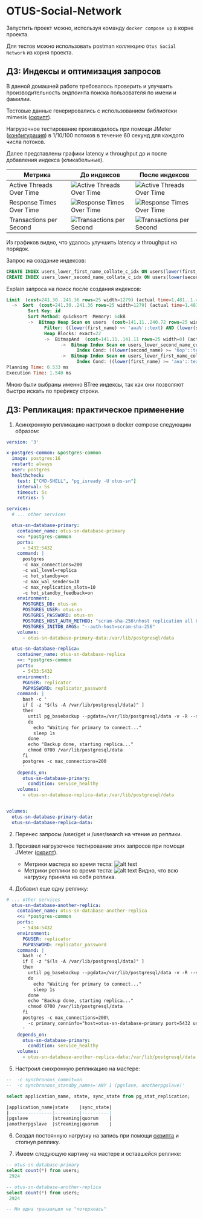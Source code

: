 # OTUS-Social-Network

Запустить проект можно, используя команду `docker compose up` в корне проекта.

Для тестов можно использовать postman коллекцию `Otus Social Network` из корня проекта.

## ДЗ: Индексы и оптимизация запросов

В данной домашней работе требовалось проверить и улучшить производительность эндпоинта поиска пользователя по имени и фамилии.

Тестовые данные генерировались с использованием библиотеки mimesis ([скрипт](backend/scripts/gen_1kk_random_users.py)).

Нагрузочное тестирование производилось при помощи JMeter ([конфигурация](jmeter/user_search.jmx)) в 1/10/100 потоков в течение 60 секунд для каждого числа потоков.

Далее представлены графики latency и throughput до и после добавления индекса (кликабельные).

Метрика|До индексов|После индексов
-|-|-
Active Threads Over Time|![Active Threads Over Time](images/hw2/active_threads_before.png)|![Active Threads Over Time](images/hw2/active_threads_after.png)
Response Times Over Time|![Response Times Over Time](images/hw2/response_times_before.png)|![Response Times Over Time](images/hw2/response_times_after.png)
Transactions per Second|![Transactions per Second](images/hw2/rps_before.png)|![Transactions per Second](images/hw2/rps_after.png)

Из графиков видно, что удалось улучшить latency и throughput на порядок.

Запрос на создание индексов:
```sql
CREATE INDEX users_lower_first_name_collate_c_idx ON users(lower(first_name) COLLATE "C");
CREATE INDEX users_lower_second_name_collate_c_idx ON users(lower(second_name) COLLATE "C");
```

Explain запроса на поиск после создания индексов:
```sql
Limit  (cost=241.30..241.36 rows=25 width=1279) (actual time=1.481..1.484 rows=22 loops=1)
  ->  Sort  (cost=241.30..241.36 rows=25 width=1279) (actual time=1.481..1.482 rows=22 loops=1)
        Sort Key: id
        Sort Method: quicksort  Memory: 64kB
        ->  Bitmap Heap Scan on users  (cost=141.11..240.72 rows=25 width=1279) (actual time=1.321..1.461 rows=22 loops=1)
              Filter: ((lower(first_name) ~~ 'ана%'::text) AND (lower(second_name) ~~ 'бор%'::text))
              Heap Blocks: exact=22
              ->  BitmapAnd  (cost=141.11..141.11 rows=25 width=0) (actual time=1.205..1.205 rows=0 loops=1)
                    ->  Bitmap Index Scan on users_lower_second_name_collate_c_idx  (cost=0.00..70.42 rows=5000 width=0) (actual time=0.553..0.553 rows=4268 loops=1)
                          Index Cond: ((lower(second_name) >= 'бор'::text) AND (lower(second_name) < 'бос'::text))
                    ->  Bitmap Index Scan on users_lower_first_name_collate_c_idx  (cost=0.00..70.42 rows=5000 width=0) (actual time=0.508..0.508 rows=5598 loops=1)
                          Index Cond: ((lower(first_name) >= 'ана'::text) AND (lower(first_name) < 'анб'::text))
Planning Time: 0.533 ms
Execution Time: 1.540 ms
```

Мною были выбраны именно BTree индексы, так как они позволяют быстро искать по префиксу строки.

## ДЗ: Репликация: практическое применение

1. Асинхронную репликацию настроил в docker compose следующим образом:

```yaml
version: '3'

x-postgres-common: &postgres-common
  image: postgres:16
  restart: always
  user: postgres
  healthcheck:
    test: ["CMD-SHELL", "pg_isready -U otus-sn"]
    interval: 5s
    timeout: 5s
    retries: 5

services:
  # ... other services

  otus-sn-database-primary:
    container_name: otus-sn-database-primary
    <<: *postgres-common
    ports: 
      - 5432:5432
    command: |
      postgres
      -c max_connections=200
      -c wal_level=replica 
      -c hot_standby=on 
      -c max_wal_senders=10 
      -c max_replication_slots=10 
      -c hot_standby_feedback=on
    environment: 
      POSTGRES_DB: otus-sn
      POSTGRES_USER: otus-sn
      POSTGRES_PASSWORD: otus-sn
      POSTGRES_HOST_AUTH_METHOD: "scram-sha-256\nhost replication all 0.0.0.0/0 md5"
      POSTGRES_INITDB_ARGS: "--auth-host=scram-sha-256"
    volumes: 
      - otus-sn-database-primary-data:/var/lib/postgresql/data

  otus-sn-database-replica:
    container_name: otus-sn-database-replica
    <<: *postgres-common
    ports: 
      - 5433:5432
    environment:
      PGUSER: replicator
      PGPASSWORD: replicator_password
    command: |
      bash -c '
      if [ -z "$(ls -A /var/lib/postgresql/data)" ]
      then
        until pg_basebackup --pgdata=/var/lib/postgresql/data -v -R --slot=replication_slot --host=otus-sn-database-primary --port=5432
        do
          echo "Waiting for primary to connect..."
          sleep 1s
        done
        echo "Backup done, starting replica..."
        chmod 0700 /var/lib/postgresql/data
      fi
      postgres -c max_connections=200
      '
    depends_on:
      otus-sn-database-primary:
        condition: service_healthy
    volumes: 
      - otus-sn-database-replica-data:/var/lib/postgresql/data


volumes:
  otus-sn-database-primary-data:
  otus-sn-database-replica-data:
```

2. Перенес запросы /user/get и /user/search на чтение из реплики.
3. Произвел нагрузочное тестирование этих запросов при помощи JMeter ([скрипт](jmeter/hw3_read_only.jmx)).
   - Метрики мастера во время теста: ![alt text](images/hw3/primary_metrics.png)
   - Метрики реплики во время теста: ![alt text](images/hw3/replica_metrics.png)
   Видно, что всю нагрузку приняла на себя реплика.

4. Добавил еще одну реплику:

```yaml
# ... other services
  otus-sn-database-another-replica:
    container_name: otus-sn-database-another-replica
    <<: *postgres-common
    ports: 
      - 5434:5432
    environment:
      PGUSER: replicator
      PGPASSWORD: replicator_password
    command: |
      bash -c '
      if [ -z "$(ls -A /var/lib/postgresql/data)" ]
      then
        until pg_basebackup --pgdata=/var/lib/postgresql/data -v -R --slot=another_replication_slot --host=otus-sn-database-primary --port=5432
        do
          echo "Waiting for primary to connect..."
          sleep 1s
        done
        echo "Backup done, starting replica..."
        chmod 0700 /var/lib/postgresql/data
      fi
      postgres -c max_connections=200\
        -c primary_conninfo="host=otus-sn-database-primary port=5432 user=replicator password=replicator_password application_name=anotherpgslave"
      '
    depends_on:
      otus-sn-database-primary:
        condition: service_healthy
    volumes: 
      - otus-sn-database-another-replica-data:/var/lib/postgresql/data
```

5. Настроил синхронную репликацию на мастере:

```sql
--  -c synchronous_commit=on
--  -c synchronous_standby_names='ANY 1 (pgslave, anotherpgslave)'

select application_name, state, sync_state from pg_stat_replication;

|application_name|state    |sync_state|
|----------------|---------|----------|
|pgslave         |streaming|quorum    |
|anotherpgslave  |streaming|quorum    |
```

6. Создал постоянную нагрузку на запись при помощи [скрипта](backend/scripts/gen_random_user_in_loop.py) и стопнул реплику.

7. Имеем следующую картину на мастере и оставшейся реплике:

```sql
-- otus-sn-database-primary
select count(*) from users;
 2924

-- otus-sn-database-another-replica
select count(*) from users;
 2924

-- Ни одна транзакция не "потерялась"
```
